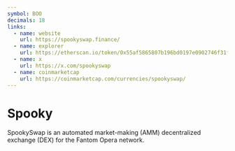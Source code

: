 ```yaml
---
symbol: BOO
decimals: 18
links:
  - name: website
    url: https://spookyswap.finance/
  - name: explorer
    url: https://etherscan.io/token/0x55af5865807b196bd0197e0902746f31fbccfa58
  - name: x
    url: https://x.com/spookyswap
  - name: coinmarketcap
    url: https://coinmarketcap.com/currencies/spookyswap/
---
```


# Spooky

SpookySwap is an automated market-making (AMM) decentralized exchange (DEX) for the Fantom Opera network.

